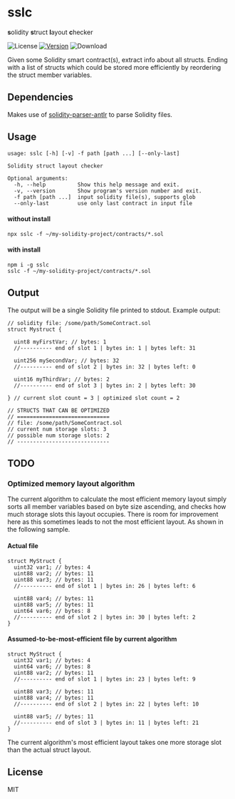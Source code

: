 # sslc

**s**olidity **s**truct **l**ayout **c**hecker

![License](https://img.shields.io/github/license/rmi7/sslc.svg?style=flat-square)
[![Version](https://img.shields.io/npm/v/sslc.svg?style=flat-square&label=version)](https://www.npmjs.com/package/sslc)
![Download](https://img.shields.io/npm/dt/sslc.svg)

Given some Solidity smart contract(s), extract info about all structs. Ending with a list of structs which could be stored more efficiently by reordering the struct member variables.

## Dependencies

Makes use of [solidity-parser-antlr](https://github.com/federicobond/solidity-parser-antlr) to parse Solidity files.

## Usage

```
usage: sslc [-h] [-v] -f path [path ...] [--only-last]

Solidity struct layout checker

Optional arguments:
  -h, --help          Show this help message and exit.
  -v, --version       Show program's version number and exit.
  -f path [path ...]  input solidity file(s), supports glob
  --only-last         use only last contract in input file
```

#### without install

```
npx sslc -f ~/my-solidity-project/contracts/*.sol
```

#### with install

```
npm i -g sslc
sslc -f ~/my-solidity-project/contracts/*.sol
```

## Output

The output will be a single Solidity file printed to stdout. Example output:

```Solidity
// solidity file: /some/path/SomeContract.sol
struct Mystruct {

  uint8 myFirstVar; // bytes: 1
  //---------- end of slot 1 | bytes in: 1 | bytes left: 31
  
  uint256 mySecondVar; // bytes: 32
  //---------- end of slot 2 | bytes in: 32 | bytes left: 0
  
  uint16 myThirdVar; // bytes: 2
  //---------- end of slot 3 | bytes in: 2 | bytes left: 30
  
} // current slot count = 3 | optimized slot count = 2

// STRUCTS THAT CAN BE OPTIMIZED
// =============================
// file: /some/path/SomeContract.sol
// current num storage slots: 3
// possible num storage slots: 2
// -----------------------------
```

## TODO

### Optimized memory layout algorithm

The current algorithm to calculate the most efficient memory layout simply sorts all member variables based on byte size ascending, and checks how much storage slots this layout occupies. There is room for improvement here as this sometimes leads to not the most efficient layout. As shown in the following sample.

#### Actual file

```Solidity
struct MyStruct {
  uint32 var1; // bytes: 4
  uint88 var2; // bytes: 11
  uint88 var3; // bytes: 11
  //---------- end of slot 1 | bytes in: 26 | bytes left: 6

  uint88 var4; // bytes: 11
  uint88 var5; // bytes: 11
  uint64 var6; // bytes: 8
  //---------- end of slot 2 | bytes in: 30 | bytes left: 2
}
```

#### Assumed-to-be-most-efficient file by current algorithm

```Solidity
struct MyStruct {
  uint32 var1; // bytes: 4
  uint64 var6; // bytes: 8
  uint88 var2; // bytes: 11
  //---------- end of slot 1 | bytes in: 23 | bytes left: 9
  
  uint88 var3; // bytes: 11
  uint88 var4; // bytes: 11
  //---------- end of slot 2 | bytes in: 22 | bytes left: 10

  uint88 var5; // bytes: 11
  //---------- end of slot 3 | bytes in: 11 | bytes left: 21
}
```

The current algorithm's most efficient layout takes one more storage slot than the actual struct layout.

## License

MIT
